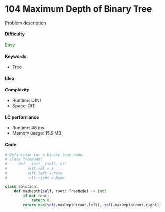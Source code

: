 104 Maximum Depth of Binary Tree  
=======================
[Problem description](https://leetcode.com/problems/maximum-depth-of-binary-tree/)

#### Difficulty
<span style="color:green">Easy</span>

#### Keywords
- [Tree](../categories/tree.md)

#### Idea

#### Complexity
- Runtime: O(N)
- Space: O(1)
  
#### LC performance
- Runtime: 48 ms
- Memory usage: 15.9 MB

#### Code
```python
# Definition for a binary tree node.
# class TreeNode:
#     def __init__(self, x):
#         self.val = x
#         self.left = None
#         self.right = None

class Solution:
    def maxDepth(self, root: TreeNode) -> int:
        if not root:
            return 0
        return max(self.maxDepth(root.left), self.maxDepth(root.right)) + 1
```
